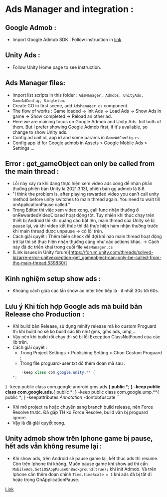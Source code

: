 
# Ads Manager and integration : 

## Google Admob : 
- Import Google Admob SDK : Follow instruction in [link](https://developers.google.com/admob/unity/quick-start#android)

## Unity Ads : 
- Follow Unity Home page to see instruction. 

## Ads Manager files: 
- Import list scripts in this folder : `AdsManager, Admobs, UnityAds, GameAdConfig, Singleton`. 
- Create GO in first scene, add `AdsManager.cs` component. 
- The flow of works : Game loaded -> Init Ads -> Load Ads -> Show Ads in game -> Show completed -> Reload an other ad. 
- Here we are maining focus on Google Admob and Unity Ads. Init both of them. But I prefer showing Google Admob first, if it's available, so change to show Unity ads. 
- Config ad unit id, app id and some params in `GameAdConfig.cs`.
- Config app id for Google admob in Assets > Google Mobile Ads > Settings ... 

## Error : get_gameObject can only be called from the main thread :
- Lỗi này xảy ra khi đang thực hiện xem video ads xong để nhận phần thưởng phiên bản Unity là 2021.3.13f, phiên bản gg admob là 8.6.
- "I think the problem is, after playing rewarded video you can't call unity method before unity switches to main thread again. You need to wait till onApplicationPause called."
- Trong Editor thì việc xem video xong, call func nhận thưởng ở onRewardedVideoClosed hoạt động tốt. 
Tuy nhiên khi thực chạy trên thiết bị Android thì khi quảng cáo bật lên, main thread của Unity sẽ bị pause lại, và khi video kết thúc thì đã thực hiện hàm nhận thưởng trước khi main thread được unpause -> có lỗi trên. 
- Cách giải quyết : 
Thêm biến check để đợi khi nào main thread hoạt động trở lại thì sẽ thực hiện nhận thưởng cũng như các actions khác.
-> Cách này đã dc triển khai trong cuối file `AdsManager.cs` 
- (Link issues in Unity forum)[https://forum.unity.com/threads/solved-bizarre-error-unityexception-get_gameobject-can-only-be-called-from-the-main-thread.539830/]

## Kinh nghiệm setup show ads : 
- Khoảng cách giữa các lần show ad inter liên tiếp là : ít nhất 30s tới 60s.


## Lưu ý Khi tích hợp Google ads mà build bản Release cho Production : 
- Khi build bản Release, sử dụng minify release mà ko custom Proguard thì khi build nó sẽ ko build các lib như gms, gms.ads, ump,...
- Vậy nên khi build rồi chạy thì sẽ bị lỗi Exception ClassNotFound của các lib trên. 
- Cách giải quyết : 
    + Trong Project Settings > Publishing Setting > Chọn Custom Proguard : 
    + Trong file proguard-user.txt đó thêm đoạn mã sau : 
    ```c#
        -keep class com.google.unity.** {
   *;
}
-keep public class com.google.android.gms.ads.**{
   public *;
}
-keep public class com.google.ads.**{
   public *;
}
-keep public class com.google.ump.**{
   public *;
}
-keepattributes *Annotation*
-dontobfuscate
    ```

- Khi mở project ra hoặc chuyển sang branch build release, nên Force Resolve trước. Đã gặp TH ko Force Resolve, build vẫn bị proguard ignore.
- Vậy là đã giải quyết xong. 


## Unity admob show trên Iphone game bị pause, hết ads vẫn không resume lại : 
- Khi show ads, trên Android sẽ pause game lại, kết thúc ads thì resume. Còn trên Iphone thì không. Muốn pause game khi show ad thì cần `MobileAds.SetiOSAppPauseOnBackground(true);` khi init Admob. 
Và trên Iphone cần thêm đoạn chỉnh `Time.timeScale = 1` khi ads đã bị tắt đi hoặc trong OnApplicationPause. 

[Link](https://discussions.unity.com/t/interstitial-pause-game-on-android-but-not-on-ios/195399/6)